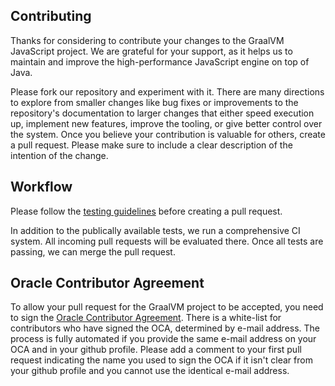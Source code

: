 ## Contributing

Thanks for considering to contribute your changes to the GraalVM JavaScript project.
We are grateful for your support, as it helps us to maintain and improve the high-performance JavaScript engine on top of Java.

Please fork our repository and experiment with it.
There are many directions to explore from smaller changes like bug fixes or improvements to the repository's documentation to larger changes that either speed execution up, implement new features, improve the tooling, or give better control over the system.
Once you believe your contribution is valuable for others, create a pull request.
Please make sure to include a clear description of the intention of the change.

## Workflow

Please follow the [testing guidelines](./docs/contributor/Testing.md) before creating a pull request.

In addition to the publically available tests, we run a comprehensive CI system.
All incoming pull requests will be evaluated there.
Once all tests are passing, we can merge the pull request.

## Oracle Contributor Agreement
To allow your pull request for the GraalVM project to be accepted, you need to sign the [Oracle Contributor Agreement](https://oca.opensource.oracle.com/).
There is a white-list for contributors who have signed the OCA, determined by e-mail address.
The process is fully automated if you provide the same e-mail address on your OCA and in your github profile.
Please add a comment to your first pull request indicating the name you used to sign the OCA if it isn't clear from your github profile and you cannot use the identical e-mail address.


